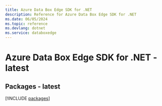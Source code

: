 ```yaml
---
title: Azure Data Box Edge SDK for .NET
description: Reference for Azure Data Box Edge SDK for .NET
ms.date: 06/05/2024
ms.topic: reference
ms.devlang: dotnet
ms.service: databoxedge
---
```

# Azure Data Box Edge SDK for .NET - latest
## Packages - latest
[!INCLUDE [packages](data-box-edge-index.md)]